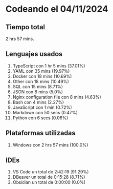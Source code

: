 # Codeando el 04/11/2024

## Tiempo total
2 hrs 57 mins.

## Lenguajes usados
1. TypeScript con 1 hr 5 mins (37.01%)
1. YAML con 35 mins (19.97%)
1. Docker con 18 mins (10.69%)
1. Other con 18 mins (10.49%)
1. SQL con 15 mins (8.71%)
1. JSON con 8 mins (5.0%)
1. Nginx configuration file con 8 mins (4.63%)
1. Bash con 4 mins (2.27%)
1. JavaScript con 1 min (0.72%)
1. Markdown con 50 secs (0.47%)
1. Python con 6 secs (0.06%)

## Plataformas utilizadas
1. Windows con 2 hrs 57 mins (100.0%)

## IDEs
1. VS Code un total de 2:42:19 (91.29%)
1. DBeaver un total de 0:15:28 (8.71%)
1. Obsidian un total de 0:00:00 (0.0%)
